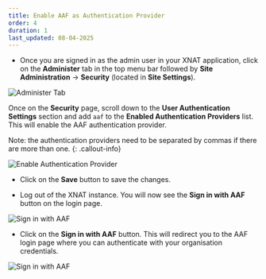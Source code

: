 ```yaml
---
title: Enable AAF as Authentication Provider
order: 4
duration: 1
last_updated: 08-04-2025
---
```


* Once you are signed in as the admin user in your XNAT application, click on the **Administer** tab in the top menu bar followed by **Site Administration** -> **Security** (located in **Site Settings**).

![Administer Tab](/assets/images/register-an-xnat-oidc-service/administer-tab.png)

Once on the **Security** page, scroll down to the **User Authentication Settings** section and add `aaf` to the 
**Enabled Authentication Providers** list. This will enable the AAF authentication provider.

Note: the authentication providers need to be separated by commas if there are more than one.
{: .callout-info}

![Enable Authentication Provider](/assets/images/register-an-xnat-oidc-service/enable-authentication-provider.png)

* Click on the **Save** button to save the changes.

* Log out of the XNAT instance. You will now see the **Sign in with AAF** button on the login page.

![Sign in with AAF](/assets/images/register-an-xnat-oidc-service/sign-in-with-aaf.png)

* Click on the **Sign in with AAF** button. This will redirect you to the AAF login page where you can authenticate with your organisation credentials.

![Sign in with AAF](/assets/images/register-an-xnat-oidc-service/log-into-aaf.png)